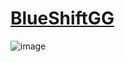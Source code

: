 # [BlueShiftGG](https://learn.blueshift.gg/en)

![image](https://github.com/user-attachments/assets/0adbe0f6-0cba-4071-b9f2-7369795aa56d)
